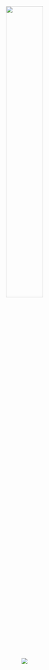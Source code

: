 <div align="center">
        <img width="45%" src="https://github-readme-stats.vercel.app/api?username=SoyJuanFran&layout=compact&theme=react&hide_border=true"/>
  <p><a href="https://discord.com/invite/xN2udAvf5F">
      <img src="https://img.shields.io/discord/813030955598086174?style=for-the-badge&logo=discord&labelColor=7289da&logoColor=white&color=2c2f33&label=Discord"/>
  </a></p>
</div>
